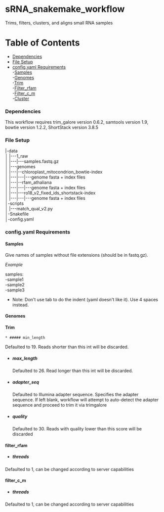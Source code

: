 # sRNA_snakemake_workflow

Trims, filters, clusters, and aligns small RNA samples

Table of Contents
=================
* [Dependencies](#dependencies)    
* [File Setup](#file-setup)    
* [config.yaml Requirements](#config-yaml-requirements)    
  -[Samples](#samples)    
  -[Genomes](#genomes)    
  -[Trim](#trim)    
  -[Filter_rfam](#filter_rfam)    
  -[Filter_c_m](#filter_c_m)    
  -[Cluster](#cluster)    


### Dependencies

This workflow requires trim_galore version 0.6.2, samtools version 1.9, bowtie version 1.2.2, ShortStack version 3.8.5


### File Setup

|-data    
│     |---1_raw    
│     |---|---samples.fastq.gz    
│     |---genomes    
│     |---|--chloroplast_mitocondrion_bowtie-index    
│     |---|---|---genome fasta + index files    
│     |---|--rfam_athaliana    
│     |---|---|---genome fasta + index files    
│     |---|---ro18_v2_fixed_ids_shortstack-index    
│     |---|---|---genome fasta + index files    
│-scripts    
│     |---match_qual_v2.py    
│-Snakefile     
│-config.yaml    

### config.yaml Requirements

#### Samples

Give names of samples without file extensions (should be in fastq.gz). 

*Example*

samples:    
    -sample1    
    -sample2    
    -sample3    
    
* Note: Don't use tab to do the indent (yaml doesn't like it). Use 4 spaces instead.

#### Genomes

#### Trim

    * ##### min_length

   Defaulted to 19. Reads shorter than this int will be discarded.

* ##### max_length

   Defaulted to 26. Read longer than this int will be discarded.

* ##### adapter_seq

   Defaulted to Illumina adapter sequence. Specifies the adapter sequence. If left blank, workflow will attempt to auto-detect the adapter sequence and proceed to trim it via trimgalore

* ##### quality

   Defaulted to 30. Reads with quality lower than this score will be discarded



#### filter_rfam

* ##### threads    
Defaulted to 1, can be changed according to server capabilities
    
#### filter_c_m

* ##### threads    
Defaulted to 1, can be changed according to server capabilities
   
